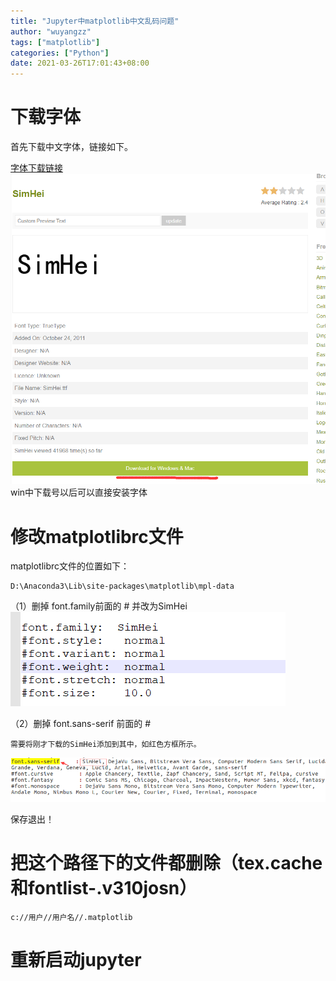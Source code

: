 ```yaml
---
title: "Jupyter中matplotlib中文乱码问题"
author: "wuyangzz"
tags: ["matplotlib"]
categories: ["Python"]
date: 2021-03-26T17:01:43+08:00
---
```

# 下载字体
首先下载中文字体，链接如下。

[字体下载链接](https://www.fontpalace.com/font-details/SimHei/)
![20210326170248](https://raw.githubusercontent.com/wuyangzz/blog_image/main/20210326170248.png)
win中下载号以后可以直接安装字体
# 修改matplotlibrc文件
matplotlibrc文件的位置如下：
```
D:\Anaconda3\Lib\site-packages\matplotlib\mpl-data
```
（1）删掉 font.family前面的 # 并改为SimHei
![20210326170504](https://raw.githubusercontent.com/wuyangzz/blog_image/main/20210326170504.png)


（2）删掉 font.sans-serif 前面的 #

    需要将刚才下载的SimHei添加到其中，如红色方框所示。
![20210326170531](https://raw.githubusercontent.com/wuyangzz/blog_image/main/20210326170531.png)


  保存退出！
# 把这个路径下的文件都删除（tex.cache和fontlist-.v310josn）

```c://用户//用户名//.matplotlib```
# 重新启动jupyter 